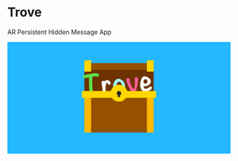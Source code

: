 # Trove
AR Persistent Hidden Message App

![alt text](https://github.com/carterrandall/Trove/blob/master/images/trovebanner.png)
